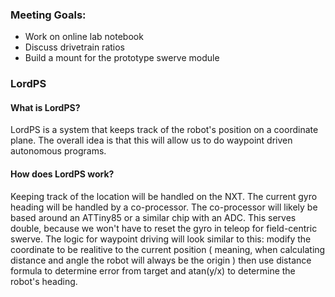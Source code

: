 ### Meeting Goals:
* Work on online lab notebook
* Discuss drivetrain ratios
* Build a mount for the prototype swerve module

### LordPS

#### What is LordPS?
LordPS is a system that keeps track of the robot's position on a coordinate plane. The overall idea is that this will allow us to do waypoint driven autonomous programs.

#### How does LordPS work?
Keeping track of the location will be handled on the NXT. The current gyro heading will be handled by a co-processor. The co-processor will likely be based around an ATTiny85 or a similar chip with an ADC. This serves double, because we won't have to reset the gyro in teleop for field-centric swerve. The logic for waypoint driving will look similar to this: modify the coordinate to be realitive to the current position ( meaning, when calculating distance and angle the robot will always be the origin ) then use distance formula to determine error from target and atan(y/x) to determine the robot's heading. 